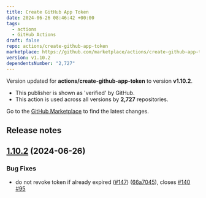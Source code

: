 ```yaml
---
title: Create GitHub App Token
date: 2024-06-26 08:46:42 +00:00
tags:
  - actions
  - GitHub Actions
draft: false
repo: actions/create-github-app-token
marketplace: https://github.com/marketplace/actions/create-github-app-token
version: v1.10.2
dependentsNumber: "2,727"
---
```



Version updated for **actions/create-github-app-token** to version **v1.10.2**.
- This publisher is shown as 'verified' by GitHub.
- This action is used across all versions by **2,727** repositories.

Go to the [GitHub Marketplace](https://github.com/marketplace/actions/create-github-app-token) to find the latest changes.

## Release notes

## [1.10.2](https://github.com/actions/create-github-app-token/compare/v1.10.1...v1.10.2) (2024-06-26)


### Bug Fixes

* do not revoke token if already expired ([#147](https://github.com/actions/create-github-app-token/issues/147)) ([66a7045](https://github.com/actions/create-github-app-token/commit/66a70456860bafc79e37635eea77b8b2a929f6c8)), closes [#140](https://github.com/actions/create-github-app-token/issues/140) [#95](https://github.com/actions/create-github-app-token/issues/95)




